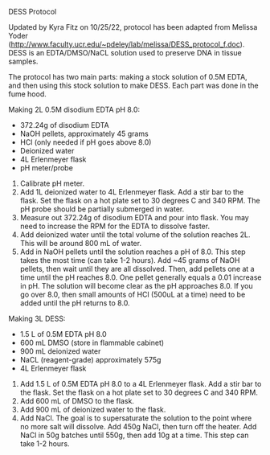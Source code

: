 DESS Protocol

Updated by Kyra Fitz on 10/25/22, protocol has been adapted from Melissa Yoder (http://www.faculty.ucr.edu/~pdeley/lab/melissa/DESS_protocol_f.doc). DESS is an EDTA/DMSO/NaCL solution used to preserve DNA in tissue samples.

The protocol has two main parts: making a stock solution of 0.5M EDTA, and then using this stock solution to make DESS. Each part was done in the fume hood.

Making 2L 0.5M disodium EDTA pH 8.0:
* 372.24g of disodium EDTA
* NaOH pellets, approximately 45 grams
* HCl (only needed if pH goes above 8.0)
* Deionized water
* 4L Erlenmeyer flask
* pH meter/probe

1. Calibrate pH meter.
2. Add 1L deionized water to 4L Erlenmeyer flask. Add a stir bar to the flask. Set the flask on a hot plate set to 30 degrees C and 340 RPM. The pH probe should be partially submerged in water.
3. Measure out 372.24g of disodium EDTA and pour into flask. You may need to increase the RPM for the EDTA to dissolve faster.
4. Add deionized water until the total volume of the solution reaches 2L. This will be around 800 mL of water.
5. Add in NaOH pellets until the solution reaches a pH of 8.0. This step takes the most time (can take 1-2 hours). Add ~45 grams of NaOH pellets, then wait until they are all dissolved. Then, add pellets one at a time until the pH reaches 8.0. One pellet generally equals a 0.01 increase in pH. The solution will become clear as the pH approaches 8.0. If you go over 8.0, then small amounts of HCl (500uL at a time) need to be added until the pH returns to 8.0. 

Making 3L DESS:
* 1.5 L of 0.5M EDTA pH 8.0
* 600 mL DMSO (store in flammable cabinet)
* 900 mL deionized water
* NaCL (reagent-grade) approximately 575g
* 4L Erlenmeyer flask

1. Add 1.5 L of 0.5M EDTA pH 8.0 to a 4L Erlenmeyer flask. Add a stir bar to the flask. Set the flask on a hot plate set to 30 degrees C and 340 RPM.
2. Add 600 mL of DMSO to the flask. 
3. Add 900 mL of deionized water to the flask.
4. Add NaCl. The goal is to supersaturate the solution to the point where no more salt will dissolve. Add 450g NaCl, then turn off the heater. Add NaCl in 50g batches until 550g, then add 10g at a time. This step can take 1-2 hours. 
